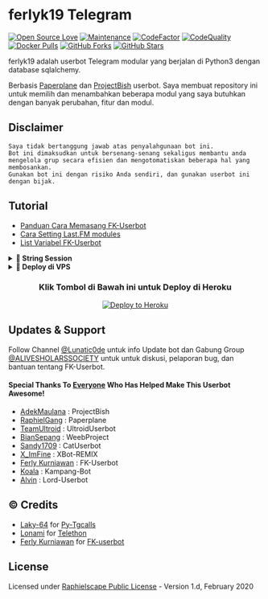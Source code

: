 # ferlyk19 Telegram
[![Open Source Love](https://badges.frapsoft.com/os/v2/open-source.png?v=103)](https://github.com/FerlyKurniawan/ferlyk19)
[![Maintenance](https://img.shields.io/badge/Maintained%3F-Yes-green)](https://GitHub.com/FerlyKurniawan/ferlyk19/graphs/commit-activity)
[![CodeFactor](https://www.codefactor.io/repository/github/ferlykurniawan/ferlyk19/badge)](https://www.codefactor.io/repository/github/ferlykurniawan/ferlyk19)
[![CodeQuality](https://img.shields.io/codacy/grade/a723cb464d5a4d25be3152b5d71de82d?color=blue&logo=codacy)](https://app.codacy.com/organizations/gh/FerlyKurniawan/repositories)
[![Docker Pulls](https://img.shields.io/docker/pulls/mrismanaziz/man-userbot)](https://docker/pull/mrismanaziz/man-userbot:slim-buster)
[![GitHub Forks](https://img.shields.io/github/forks/FerlyKurniawan/ferlyk19?&logo=github)](https://github.com/FerlyKurniawan/ferlyk19/fork)
[![GitHub Stars](https://img.shields.io/github/stars/FerlyKurniawan/ferlyk19?&logo=github)](https://github.com/FerlyKurniawan/ferlyk19/stargazers)

ferlyk19 adalah userbot Telegram modular yang berjalan di Python3 dengan database sqlalchemy.

Berbasis [Paperplane](https://github.com/RaphielGang/Telegram-UserBot) dan [ProjectBish](https://github.com/adekmaulana/ProjectBish) userbot.
Saya membuat repository ini untuk memilih dan menambahkan beberapa modul yang saya butuhkan dengan banyak perubahan, fitur dan modul.

## Disclaimer

```
Saya tidak bertanggung jawab atas penyalahgunaan bot ini.
Bot ini dimaksudkan untuk bersenang-senang sekaligus membantu anda
mengelola grup secara efisien dan mengotomatiskan beberapa hal yang membosankan.
Gunakan bot ini dengan risiko Anda sendiri, dan gunakan userbot ini dengan bijak.
```

## Tutorial

-  [Panduan Cara Memasang FK-Userbot](https://mrismanaziz.medium.com/cara-memasang-userbot-telegram-repo-man-userbot-deploy-di-heroku-c56d1f8b5537)
-  [Cara Setting Last.FM modules](https://telegra.ph/How-to-set-up-LastFM-module-for-Paperplane-userbot-11-02)
-  [List Variabel FK-Userbot](https://telegra.ph/List-Variabel-Heroku-untuk-FK-Userbot-04-18)

<details>
<summary><b>🔗 String Session</b></summary>
<br>
    
> Anda memerlukan API_ID & API_HASH untuk menghasilkan sesi telethon. ambil APP ID dan API Hash di my.telegram.org
<h4> Generate Session via Repl: </h4>    
<p><a href="https://replit.com/@FerlyKurniawan/ferlyk19-2#main.py"><img src="https://img.shields.io/badge/Generate%20On%20Repl-blueviolet?style=for-the-badge&logo=appveyor" width="200""/></a></p>
<h4> Generate Session via Telegram StringGen Bot: </h4>    
<p><a href="https://t.me/StringManRobot"><img src="https://img.shields.io/badge/TG%20String%20Gen%20Bot-blueviolet?style=for-the-badge&logo=appveyor" width="200""/></a></p>
    
</details>

<details>
<summary><b>🔗 Deploy di VPS</b></summary>
<br>
    
### REQUIREMENTS PACKAGE !
-  Update & upgrade VPS anda `sudo apt update && upgrade -y`
-  Install Git `sudo apt install git -y`
-  Install Python3 `sudo apt install python3`
-  Install PIP / PIP3 `sudo apt install python3-pip`
-  Install NodeJs 16.X `curl -fsSL https://deb.nodesource.com/setup_16.x | sudo bash -` then do `sudo apt install -y nodejs vim`
-  Install FFMPEG `sudo apt install tree wget2 p7zip-full jq ffmpeg wget git -y`
-  Install Chrome `wget https://dl.google.com/linux/direct/google-chrome-stable_current_amd64.deb` lalu ketik `sudo apt install ./google-chrome-stable_current_amd64.deb`

### Tutorial Deploy di VPS

-  `git clone https://github.com/FerlyKurniawan/ferlyk19`
-  `cd FERLYK19`
-  `pip3 install -r requirements.txt`
-  `mv sample_config.env config.env`
-  edit config.env Anda dan isi VARS menggunakan `nano config.env` `CTRL + S ` untuk menyimpan VARS Anda, gunakan `CTRL + X` untuk keluar dan kembali ke direktori FK-Userbot
-  Buka SCRREN di VPS Anda `screen -S FK-Userbot`
-  Kemudian gunakan perintah ini untuk menyebarkan FK-Userbot `python3 -m userbot`

</details>

<h3 align="center">Klik Tombol di Bawah ini untuk Deploy di Heroku</h3>
<p align="center"><a href="https://risman.vercel.app/deploy.html"><img src="https://www.herokucdn.com/deploy/button.png" alt="Deploy to Heroku" target="_blank"/></a></p>

## Updates & Support

Follow Channel [@Lunatic0de](https://t.me/Lunatic0de) untuk info Update bot dan Gabung Group [@ALIVESHOLARSSOCIETY](https://t.me/alivesholarssociety) untuk untuk diskusi, pelaporan bug, dan bantuan tentang FK-Userbot.

#### Special Thanks To [Everyone](https://github.com/FerlyKurniawan/ferlyk19/graphs/contributors) Who Has Helped Make This Userbot Awesome!
-  [AdekMaulana](https://github.com/adekmaulana) : ProjectBish
-  [RaphielGang](https://github.com/RaphielGang) : Paperplane
-  [TeamUltroid](https://github.com/TeamUltroid/Ultroid) :  UltroidUserbot
-  [BianSepang](https://github.com/BianSepang/WeebProject) : WeebProject
-  [Sandy1709](https://github.com/sandy1709/catuserbot) : CatUserbot
-  [X_ImFine](https://github.com/ximfine) :  XBot-REMIX
-  [Ferly Kurniawan](https://github.com/FerlyKurniawan/ferlyk19) :  FK-Userbot
-  [Koala](https://github.com/ManusiaRakitan/Kampang-Bot) : Kampang-Bot
-  [Alvin](https://github.com/Zora24/Lord-Userbot) : Lord-Userbot

## © Credits
-  [Laky-64](https://github.com/Laky-64) for [Py-Tgcalls](https://github.com/pytgcalls/pytgcalls)
-  [Lonami](https://github.com/LonamiWebs/) for [Telethon](https://github.com/LonamiWebs/Telethon)
-  [Ferly Kurniawan](https://github.com/FerlyKurniawan) for [FK-userbot](https://github.com/FerlyKurniawan/ferlyk19)

## License
Licensed under [Raphielscape Public License](https://github.com/FerlyKurniawan/ferlyk19/blob/FK-Userbot/LICENSE) - Version 1.d, February 2020
